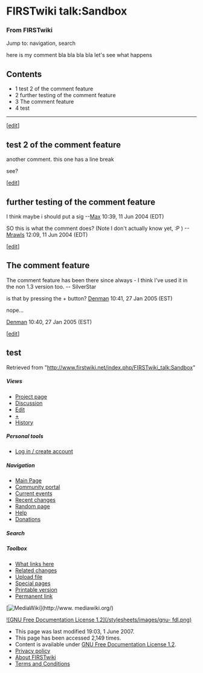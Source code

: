 # FIRSTwiki talk:Sandbox

### From FIRSTwiki

Jump to: navigation, search

here is my comment bla bla bla bla let's see what happens

## Contents

  * 1 test 2 of the comment feature
  * 2 further testing of the comment feature
  * 3 The comment feature
  * 4 test  
---  
  
[[edit](/index.php?title=FIRSTwiki_talk:Sandbox&action=edit&section=1 "Edit
section: test 2 of the comment feature" )]

##  test 2 of the comment feature

another comment. this one has a line break

see?

[[edit](/index.php?title=FIRSTwiki_talk:Sandbox&action=edit&section=2 "Edit
section: further testing of the comment feature" )]

##  further testing of the comment feature

I think maybe i should put a sig --[Max](/index.php/User:Max "User:Max" )
10:39, 11 Jun 2004 (EDT)

SO this is what the comment does? (Note I don't actually know yet, :P )
--[Mrawls](/index.php/User:Mrawls "User:Mrawls" ) 12:09, 11 Jun 2004 (EDT)

[[edit](/index.php?title=FIRSTwiki_talk:Sandbox&action=edit&section=3 "Edit
section: The comment feature" )]

##  The comment feature

The comment feature has been there since always - I think I've used it in the
non 1.3 version too. -- SilverStar

  

is that by pressing the + button? [Denman](/index.php/User:Denman
"User:Denman" ) 10:41, 27 Jan 2005 (EST)

nope...

[Denman](/index.php/User:Denman "User:Denman" ) 10:40, 27 Jan 2005 (EST)

[[edit](/index.php?title=FIRSTwiki_talk:Sandbox&action=edit&section=4 "Edit
section: test" )]

## test

Retrieved from "<http://www.firstwiki.net/index.php/FIRSTwiki_talk:Sandbox>"

##### Views

  * [Project page](/index.php/FIRSTwiki:Sandbox)
  * [Discussion](/index.php/FIRSTwiki_talk:Sandbox)
  * [Edit](/index.php?title=FIRSTwiki_talk:Sandbox&action=edit)
  * [+](/index.php?title=FIRSTwiki_talk:Sandbox&action=edit&section=new)
  * [History](/index.php?title=FIRSTwiki_talk:Sandbox&action=history)

##### Personal tools

  * [Log in / create account](/index.php?title=Special:Userlogin&returnto=FIRSTwiki_talk:Sandbox)

[](/index.php/Main_Page "Main Page" )

##### Navigation

  * [Main Page](/index.php/Main_Page)
  * [Community portal](/index.php/FIRSTwiki:Community_portal)
  * [Current events](/index.php/Current_events)
  * [Recent changes](/index.php/Special:Recentchanges)
  * [Random page](/index.php/Special:Random)
  * [Help](/index.php/Help:Contents)
  * [Donations](/index.php/FIRSTwiki:Site_support)

##### Search



##### Toolbox

  * [What links here](/index.php/Special:Whatlinkshere/FIRSTwiki_talk:Sandbox)
  * [Related changes](/index.php/Special:Recentchangeslinked/FIRSTwiki_talk:Sandbox)
  * [Upload file](/index.php/Special:Upload)
  * [Special pages](/index.php/Special:Specialpages)
  * [Printable version](/index.php?title=FIRSTwiki_talk:Sandbox&printable=yes)
  * [Permanent link](/index.php?title=FIRSTwiki_talk:Sandbox&oldid=60901)

[![MediaWiki](/skins/common/images/poweredby_mediawiki_88x31.png)](http://www.
mediawiki.org/)

[![GNU Free Documentation License 1.2](/stylesheets/images/gnu-
fdl.png)](http://www.gnu.org/copyleft/fdl.html)

  * This page was last modified 19:03, 1 June 2007.
  * This page has been accessed 2,149 times.
  * Content is available under [GNU Free Documentation License 1.2](http://www.gnu.org/copyleft/fdl.html "http://www.gnu.org/copyleft/fdl.html" ).
  * [Privacy policy](/index.php/FIRSTwiki:Privacy_policy "FIRSTwiki:Privacy policy" )
  * [About FIRSTwiki](/index.php/FIRSTwiki:About "FIRSTwiki:About" )
  * [Terms and Conditions](/index.php/FIRSTwiki:Terms_and_conditions "FIRSTwiki:Terms and conditions" )

